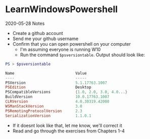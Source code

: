 # LearnWindowsPowershell

2020-05-28 Notes

- Create a github account
- Send me your github username
- Confirm that you can open powershell on your computer
  - I'm assuming everyone is running W10
  - Run the command ```$psversiontable```. Output should look like: 

```powershell
PS > $psversiontable

Name                           Value
----                           -----
PSVersion                      5.1.17763.1007
PSEdition                      Desktop
PSCompatibleVersions           {1.0, 2.0, 3.0, 4.0...}
BuildVersion                   10.0.17763.1007
CLRVersion                     4.0.30319.42000
WSManStackVersion              3.0
PSRemotingProtocolVersion      2.3
SerializationVersion           1.1.0.1
```

- If it doesnt look like that, let me know, we'll correct it
- Read and go through the exercises from Chapters 1-4
